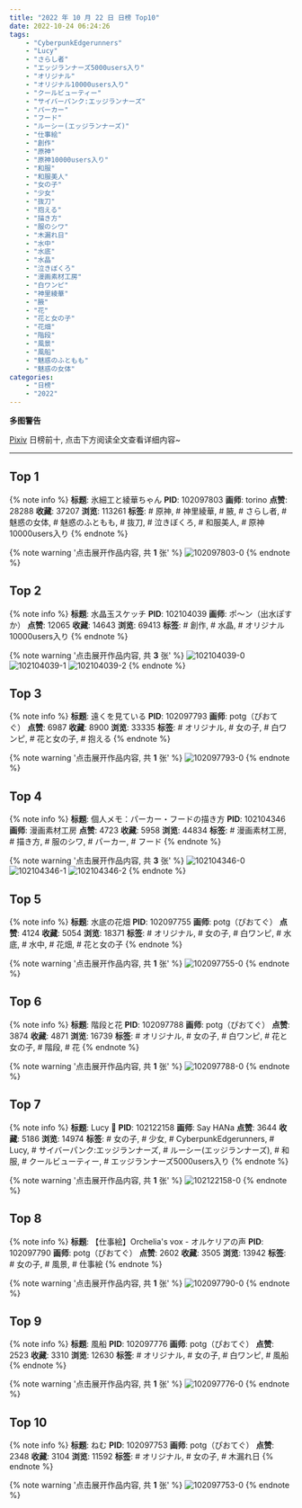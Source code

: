 ```yaml
---
title: "2022 年 10 月 22 日 日榜 Top10"
date: 2022-10-24 06:24:26
tags:
    - "CyberpunkEdgerunners"
    - "Lucy"
    - "さらし者"
    - "エッジランナーズ5000users入り"
    - "オリジナル"
    - "オリジナル10000users入り"
    - "クールビューティー"
    - "サイバーパンク:エッジランナーズ"
    - "パーカー"
    - "フード"
    - "ルーシー(エッジランナーズ)"
    - "仕事絵"
    - "創作"
    - "原神"
    - "原神10000users入り"
    - "和服"
    - "和服美人"
    - "女の子"
    - "少女"
    - "抜刀"
    - "抱える"
    - "描き方"
    - "服のシワ"
    - "木漏れ日"
    - "水中"
    - "水底"
    - "水晶"
    - "泣きぼくろ"
    - "漫画素材工房"
    - "白ワンピ"
    - "神里綾華"
    - "腋"
    - "花"
    - "花と女の子"
    - "花畑"
    - "階段"
    - "風景"
    - "風船"
    - "魅惑のふともも"
    - "魅惑の女体"
categories:
    - "日榜"
    - "2022"
---
```


<i class="fa fa-triangle-exclamation"></i>**多图警告**<i class="fa fa-triangle-exclamation"></i>

[Pixiv](https://www.pixiv.net/) 日榜前十, 点击下方阅读全文查看详细内容~

<!-- more -->

---

## Top 1

{% note info %}
**标题**: 氷細工と綾華ちゃん
**PID**: 102097803 **画师**: torino
**点赞**: 28288 **收藏**: 37207 **浏览**: 113261
**标签**: # 原神, # 神里綾華, # 腋, # さらし者, # 魅惑の女体, # 魅惑のふともも, # 抜刀, # 泣きぼくろ, # 和服美人, # 原神10000users入り
{% endnote %}

{% note warning '点击展开作品内容, 共 **1** 张' %}
![102097803-0](https://i.pixiv.re/img-original/img/2022/10/21/00/00/11/102097803_p0.jpg)
{% endnote %}

## Top 2

{% note info %}
**标题**: 水晶玉スケッチ
**PID**: 102104039 **画师**: ポ～ン（出水ぽすか）
**点赞**: 12065 **收藏**: 14643 **浏览**: 69413
**标签**: # 創作, # 水晶, # オリジナル10000users入り
{% endnote %}

{% note warning '点击展开作品内容, 共 **3** 张' %}
![102104039-0](https://i.pixiv.re/img-original/img/2022/10/21/07/30/01/102104039_p0.jpg)
![102104039-1](https://i.pixiv.re/img-original/img/2022/10/21/07/30/01/102104039_p1.jpg)
![102104039-2](https://i.pixiv.re/img-original/img/2022/10/21/07/30/01/102104039_p2.jpg)
{% endnote %}

## Top 3

{% note info %}
**标题**: 遠くを見ている
**PID**: 102097793 **画师**: potg（ぴおてぐ）
**点赞**: 6987 **收藏**: 8900 **浏览**: 33335
**标签**: # オリジナル, # 女の子, # 白ワンピ, # 花と女の子, # 抱える
{% endnote %}

{% note warning '点击展开作品内容, 共 **1** 张' %}
![102097793-0](https://i.pixiv.re/img-original/img/2022/10/21/00/00/10/102097793_p0.jpg)
{% endnote %}

## Top 4

{% note info %}
**标题**: 個人メモ：パーカー・フードの描き方
**PID**: 102104346 **画师**: 漫画素材工房
**点赞**: 4723 **收藏**: 5958 **浏览**: 44834
**标签**: # 漫画素材工房, # 描き方, # 服のシワ, # パーカー, # フード
{% endnote %}

{% note warning '点击展开作品内容, 共 **3** 张' %}
![102104346-0](https://i.pixiv.re/img-original/img/2022/10/21/08/00/03/102104346_p0.jpg)
![102104346-1](https://i.pixiv.re/img-original/img/2022/10/21/08/00/03/102104346_p1.jpg)
![102104346-2](https://i.pixiv.re/img-original/img/2022/10/21/08/00/03/102104346_p2.jpg)
{% endnote %}

## Top 5

{% note info %}
**标题**: 水底の花畑
**PID**: 102097755 **画师**: potg（ぴおてぐ）
**点赞**: 4124 **收藏**: 5054 **浏览**: 18371
**标签**: # オリジナル, # 女の子, # 白ワンピ, # 水底, # 水中, # 花畑, # 花と女の子
{% endnote %}

{% note warning '点击展开作品内容, 共 **1** 张' %}
![102097755-0](https://i.pixiv.re/img-original/img/2022/10/21/00/00/06/102097755_p0.jpg)
{% endnote %}

## Top 6

{% note info %}
**标题**: 階段と花
**PID**: 102097788 **画师**: potg（ぴおてぐ）
**点赞**: 3874 **收藏**: 4871 **浏览**: 16739
**标签**: # オリジナル, # 女の子, # 白ワンピ, # 花と女の子, # 階段, # 花
{% endnote %}

{% note warning '点击展开作品内容, 共 **1** 张' %}
![102097788-0](https://i.pixiv.re/img-original/img/2022/10/21/01/23/00/102097788_p0.jpg)
{% endnote %}

## Top 7

{% note info %}
**标题**: Lucy 🌙
**PID**: 102122158 **画师**: Say HANa
**点赞**: 3644 **收藏**: 5186 **浏览**: 14974
**标签**: # 女の子, # 少女, # CyberpunkEdgerunners, # Lucy, # サイバーパンク:エッジランナーズ, # ルーシー(エッジランナーズ), # 和服, # クールビューティー, # エッジランナーズ5000users入り
{% endnote %}

{% note warning '点击展开作品内容, 共 **1** 张' %}
![102122158-0](https://i.pixiv.re/img-original/img/2022/10/22/00/00/06/102122158_p0.png)
{% endnote %}

## Top 8

{% note info %}
**标题**: 【仕事絵】Orchelia's vox - オルケリアの声
**PID**: 102097790 **画师**: potg（ぴおてぐ）
**点赞**: 2602 **收藏**: 3505 **浏览**: 13942
**标签**: # 女の子, # 風景, # 仕事絵
{% endnote %}

{% note warning '点击展开作品内容, 共 **1** 张' %}
![102097790-0](https://i.pixiv.re/img-original/img/2022/10/21/00/00/10/102097790_p0.jpg)
{% endnote %}

## Top 9

{% note info %}
**标题**: 風船
**PID**: 102097776 **画师**: potg（ぴおてぐ）
**点赞**: 2523 **收藏**: 3310 **浏览**: 12630
**标签**: # オリジナル, # 女の子, # 白ワンピ, # 風船
{% endnote %}

{% note warning '点击展开作品内容, 共 **1** 张' %}
![102097776-0](https://i.pixiv.re/img-original/img/2022/10/21/00/00/08/102097776_p0.jpg)
{% endnote %}

## Top 10

{% note info %}
**标题**: ねむ
**PID**: 102097753 **画师**: potg（ぴおてぐ）
**点赞**: 2348 **收藏**: 3104 **浏览**: 11592
**标签**: # オリジナル, # 女の子, # 木漏れ日
{% endnote %}

{% note warning '点击展开作品内容, 共 **1** 张' %}
![102097753-0](https://i.pixiv.re/img-original/img/2022/10/21/00/00/06/102097753_p0.jpg)
{% endnote %}
